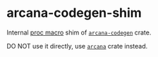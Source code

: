 arcana-codegen-shim
===================

Internal [proc macro][1] shim of [`arcana-codegen`] crate.

DO NOT use it directly, use [`arcana`] crate instead.





[`arcana`]: https://docs.rs/arcana
[`arcana-codegen`]: https://docs.rs/arcana-codegen

[1]: https://doc.rust-lang.org/reference/procedural-macros.html
